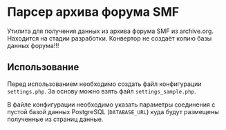 # Парсер архива форума SMF

Утилита для получения данных из архива форума SMF из archive.org. Находится на стадии разработки. Конвертор не создаёт копию базы данных форума!!!

## Использование

Перед использованием необходимо создать файл конфигурации `settings.php`. За основу можно взять файл `settings_sample.php`.

В файле конфигурации необходимо указать параметры соединения с пустой базой данных PostgreSQL (`DATABASE_URL`) куда будут размещены полученные из страниц данные.
